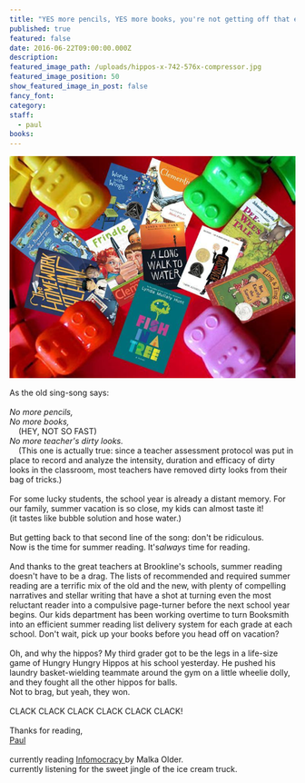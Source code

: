 ```yaml
---
title: "YES more pencils, YES more books, you're not getting off that easy."
published: true
featured: false
date: 2016-06-22T09:00:00.000Z
description:
featured_image_path: /uploads/hippos-x-742-576x-compressor.jpg
featured_image_position: 50
show_featured_image_in_post: false
fancy_font:
category:
staff:
  - paul
books:
---
```



![](/uploads/versions/hippos-x-742-576x-compressor---x----742-576x---.jpg)

As the old sing-song says: &nbsp;
<br>
<br>*No more pencils,
<br>No more books,&nbsp;*
<br>&nbsp; &nbsp; (HEY, NOT SO FAST)
<br>*No more teacher's dirty looks.*
<br>&nbsp; &nbsp; (This one is actually true: since a teacher assessment protocol was put in place to record and analyze the intensity, duration and efficacy of dirty looks in the classroom, most teachers have removed dirty looks from their bag of tricks.)
<br>
<br>For some lucky students, the school year is already a distant memory. For our family, summer vacation is so close, my kids can almost taste it!&nbsp;
<br>(it tastes like bubble solution and hose water.)&nbsp;
<br>
<br>But getting back to that second line of the song: don't be ridiculous.&nbsp;
<br>Now is the time for summer reading. It's*always* time for reading.&nbsp;
<br>
<br>And thanks to the great teachers at Brookline's schools, summer reading doesn't have to be a drag. The lists of recommended and required summer reading are a terrific mix of the old and the new, with plenty of compelling narratives and stellar writing that have a shot at turning even the most reluctant reader into a compulsive page-turner before the next school year begins. Our kids department has been working overtime to turn Booksmith into an efficient summer reading list delivery system for each grade at each school. Don't wait, pick up your books before you head off on vacation?
<br>
<br>Oh, and why the hippos? My third grader got to be the legs in a life-size game of Hungry Hungry Hippos at his school yesterday. He pushed his laundry basket-wielding teammate around the gym on a little wheelie dolly, and they fought all the other hippos for balls.&nbsp;
<br>Not to brag, but yeah, they won.&nbsp;
<br>
<br>CLACK CLACK CLACK CLACK CLACK CLACK!
<br>
<br>Thanks for reading,
<br>[Paul](https://www.ptpainter.com/)
<br>
<br>currently reading&nbsp;[Infomocracy&nbsp;](https://www.brooklinebooksmith-shop.com/book/9780765385154)by Malka Older.
<br>currently listening for the sweet jingle of the ice cream truck.